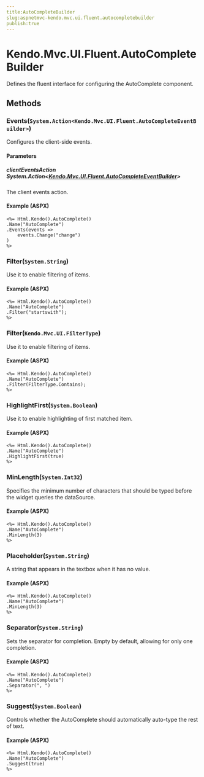 ```yaml
---
title:AutoCompleteBuilder
slug:aspnetmvc-kendo.mvc.ui.fluent.autocompletebuilder
publish:true
---
```


# Kendo.Mvc.UI.Fluent.AutoCompleteBuilder
Defines the fluent interface for configuring the AutoComplete component.



## Methods

### Events(`System.Action<Kendo.Mvc.UI.Fluent.AutoCompleteEventBuilder>`)
Configures the client-side events.


#### Parameters

##### clientEventsAction System.Action<[Kendo.Mvc.UI.Fluent.AutoCompleteEventBuilder](/api/wrappers/aspnet-mvc/Kendo.Mvc.UI.Fluent/AutoCompleteEventBuilder)>
The client events action.




#### Example (ASPX)
    <%= Html.Kendo().AutoComplete()
    .Name("AutoComplete")
    .Events(events =>
        events.Change("change")
    )
    %>


### Filter(`System.String`)
Use it to enable filtering of items.




#### Example (ASPX)
    <%= Html.Kendo().AutoComplete()
    .Name("AutoComplete")
    .Filter("startswith");
    %>


### Filter(`Kendo.Mvc.UI.FilterType`)
Use it to enable filtering of items.




#### Example (ASPX)
    <%= Html.Kendo().AutoComplete()
    .Name("AutoComplete")
    .Filter(FilterType.Contains);
    %>


### HighlightFirst(`System.Boolean`)
Use it to enable highlighting of first matched item.




#### Example (ASPX)
    <%= Html.Kendo().AutoComplete()
    .Name("AutoComplete")
    .HighlightFirst(true)
    %>


### MinLength(`System.Int32`)
Specifies the minimum number of characters that should be typed before the widget queries the dataSource.




#### Example (ASPX)
    <%= Html.Kendo().AutoComplete()
    .Name("AutoComplete")
    .MinLength(3)
    %>


### Placeholder(`System.String`)
A string that appears in the textbox when it has no value.




#### Example (ASPX)
    <%= Html.Kendo().AutoComplete()
    .Name("AutoComplete")
    .MinLength(3)
    %>


### Separator(`System.String`)
Sets the separator for completion. Empty by default, allowing for only one completion.




#### Example (ASPX)
    <%= Html.Kendo().AutoComplete()
    .Name("AutoComplete")
    .Separator(", ")
    %>


### Suggest(`System.Boolean`)
Controls whether the AutoComplete should automatically auto-type the rest of text.




#### Example (ASPX)
    <%= Html.Kendo().AutoComplete()
    .Name("AutoComplete")
    .Suggest(true)
    %>



